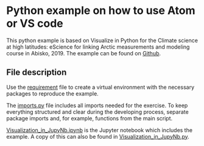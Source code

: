 # Python example on how to use Atom or VS code
This python example is based on Visualize in Python for the Climate science at high latitudes: eScience for linking Arctic measurements and modeling course in Abisko, 2019. 
The example can be found on [Github](https://github.com/daliagachc/negi-stuff/blob/master/negi_stuff/presentations/intro_jlab/02-_sub_Sara.ipynb).

## File description
Use the [requirement](environment_requirements.yml) file to create a virtual environment with the necessary packages to reproduce the example. 

The [imports.py](imports.py) file includes all imports needed for the exercise. To keep everything structured and clear during the developing process, separate package imports and, for example, functions from the main script.

[Visualization_in_JupyNb.ipynb](Visualization_in_JupyNb.ipynb) is the Jupyter notebook which includes the example. A copy of this can also be found in [Visualization_in_JupyNb.py](Visualization_in_JupyNb.py).